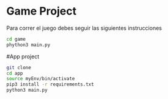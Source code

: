 # Game Project

Para correr el juego debes seguir las siguientes instrucciones

```sh
cd game
phython3 main.py
```


#App project
```sh
git clone
cd app
source myEnv/bin/activate
pip3 install -r requirements.txt
python3 main.py
```